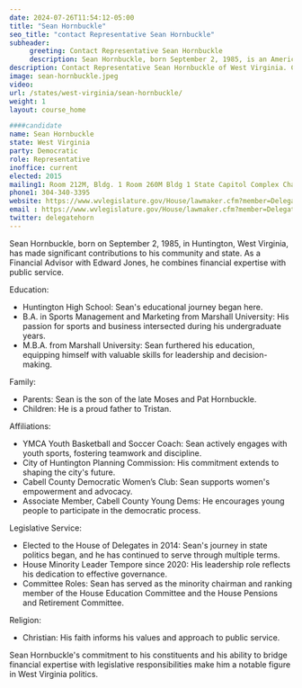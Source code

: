 ```yaml
---
date: 2024-07-26T11:54:12-05:00
title: "Sean Hornbuckle"
seo_title: "contact Representative Sean Hornbuckle"
subheader:
     greeting: Contact Representative Sean Hornbuckle
     description: Sean Hornbuckle, born September 2, 1985, is an American politician affiliated with the Democratic Party. He serves in the West Virginia House of Delegates, representing District 25, and assumed office on December 1, 2022.
description: Contact Representative Sean Hornbuckle of West Virginia. Contact information for Sean Hornbuckle includes email address, phone number, and mailing address.
image: sean-hornbuckle.jpeg
video:
url: /states/west-virginia/sean-hornbuckle/
weight: 1
layout: course_home

####candidate
name: Sean Hornbuckle
state: West Virginia
party: Democratic
role: Representative
inoffice: current
elected: 2015
mailing1: Room 212M, Bldg. 1 Room 260M Bldg 1 State Capitol Complex Charleston, WV 25305
phone1: 304-340-3395
website: https://www.wvlegislature.gov/House/lawmaker.cfm?member=Delegate%20Hornbuckle/
email : https://www.wvlegislature.gov/House/lawmaker.cfm?member=Delegate%20Hornbuckle/
twitter: delegatehorn
---
```

Sean Hornbuckle, born on September 2, 1985, in Huntington, West Virginia, has made significant contributions to his community and state. As a Financial Advisor with Edward Jones, he combines financial expertise with public service.

Education:
- Huntington High School: Sean's educational journey began here.
- B.A. in Sports Management and Marketing from Marshall University: His passion for sports and business intersected during his undergraduate years.
- M.B.A. from Marshall University: Sean furthered his education, equipping himself with valuable skills for leadership and decision-making.

Family:
- Parents: Sean is the son of the late Moses and Pat Hornbuckle.
- Children: He is a proud father to Tristan.

Affiliations:
- YMCA Youth Basketball and Soccer Coach: Sean actively engages with youth sports, fostering teamwork and discipline.
- City of Huntington Planning Commission: His commitment extends to shaping the city's future.
- Cabell County Democratic Women’s Club: Sean supports women's empowerment and advocacy.
- Associate Member, Cabell County Young Dems: He encourages young people to participate in the democratic process.

Legislative Service:
- Elected to the House of Delegates in 2014: Sean's journey in state politics began, and he has continued to serve through multiple terms.
- House Minority Leader Tempore since 2020: His leadership role reflects his dedication to effective governance.
- Committee Roles: Sean has served as the minority chairman and ranking member of the House Education Committee and the House Pensions and Retirement Committee.

Religion:
- Christian: His faith informs his values and approach to public service.

Sean Hornbuckle's commitment to his constituents and his ability to bridge financial expertise with legislative responsibilities make him a notable figure in West Virginia politics.
